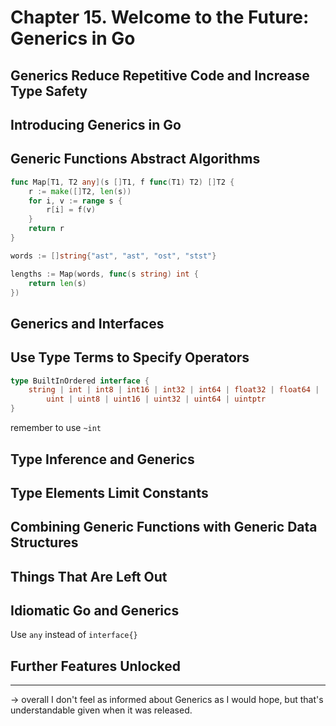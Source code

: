 # Chapter 15. Welcome to the Future: Generics in Go

## Generics Reduce Repetitive Code and Increase Type Safety

## Introducing Generics in Go

## Generic Functions Abstract Algorithms

```go
func Map[T1, T2 any](s []T1, f func(T1) T2) []T2 {
    r := make([]T2, len(s))
    for i, v := range s {
        r[i] = f(v)
    }
    return r
}

words := []string{"ast", "ast", "ost", "stst"}

lengths := Map(words, func(s string) int {
    return len(s)
})

```

## Generics and Interfaces

## Use Type Terms to Specify Operators

```go
type BuiltInOrdered interface {
    string | int | int8 | int16 | int32 | int64 | float32 | float64 |
        uint | uint8 | uint16 | uint32 | uint64 | uintptr
}
```

remember to use `~int` 

## Type Inference and Generics

## Type Elements Limit Constants

## Combining Generic Functions with Generic Data Structures

## Things That Are Left Out

## Idiomatic Go and Generics

Use `any` instead of `interface{}`

## Further Features Unlocked

---

-> overall I don't feel as informed about Generics as I would hope, but that's understandable given when it was released. 




